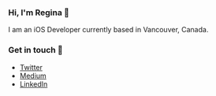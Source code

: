 ### Hi, I'm Regina 👋

<!--
**rarcilla/rarcilla** is a ✨ _special_ ✨ repository because its `README.md` (this file) appears on your GitHub profile.

Here are some ideas to get you started:

- 🔭 I’m currently working on ...
- 🌱 I’m currently learning ...
- 👯 I’m looking to collaborate on S
- 🤔 I’m looking for help with ...
- 💬 Ask me about ...
- 📫 How to reach me: ...
- 😄 Pronouns: ...
- ⚡ Fun fact: ...
-->

I am an iOS Developer currently based in Vancouver, Canada.

### Get in touch 💌
- [Twitter](https://twitter.com/twiszler)
- [Medium](https://rarcilla.medium.com/)
- [LinkedIn](https://www.linkedin.com/in/regina-arcilla/)
